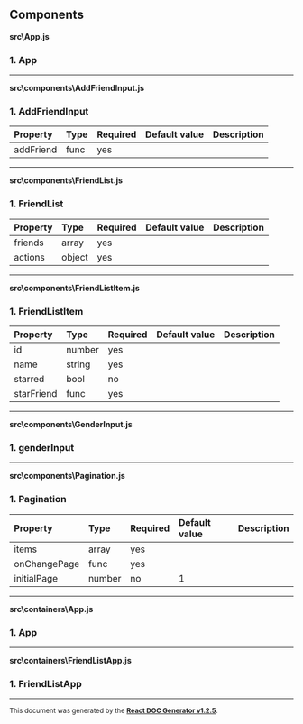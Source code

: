 Components
----------

**src\App.js**

### 1. App




-----
**src\components\AddFriendInput.js**

### 1. AddFriendInput




Property | Type | Required | Default value | Description
:--- | :--- | :--- | :--- | :---
addFriend|func|yes||
-----
**src\components\FriendList.js**

### 1. FriendList




Property | Type | Required | Default value | Description
:--- | :--- | :--- | :--- | :---
friends|array|yes||
actions|object|yes||
-----
**src\components\FriendListItem.js**

### 1. FriendListItem




Property | Type | Required | Default value | Description
:--- | :--- | :--- | :--- | :---
id|number|yes||
name|string|yes||
starred|bool|no||
starFriend|func|yes||
-----
**src\components\GenderInput.js**

### 1. genderInput




-----
**src\components\Pagination.js**

### 1. Pagination




Property | Type | Required | Default value | Description
:--- | :--- | :--- | :--- | :---
items|array|yes||
onChangePage|func|yes||
initialPage|number|no|1|
-----
**src\containers\App.js**

### 1. App




-----
**src\containers\FriendListApp.js**

### 1. FriendListApp




-----

<sub>This document was generated by the <a href="https://github.com/marborkowski/react-doc-generator" target="_blank">**React DOC Generator v1.2.5**</a>.</sub>
